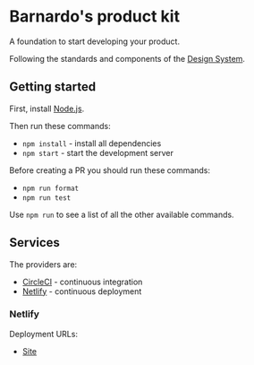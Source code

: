 # Barnardo's product kit

A foundation to start developing your product.

Following the standards and components of the [Design System](https://design-system.barnardos.org.uk/).

## Getting started

First, install [Node.js](https://nodejs.org/en/).

Then run these commands:

- `npm install` - install all dependencies
- `npm start` - start the development server

Before creating a PR you should run these commands:

- `npm run format`
- `npm run test`

Use `npm run` to see a list of all the other available commands.

## Services

The providers are:

- [CircleCI](https://circleci.com) - continuous integration
- [Netlify](https://www.netlify.com) - continuous deployment

### Netlify

Deployment URLs:

- [Site](https://barnardos-example-product.netlify.com)
